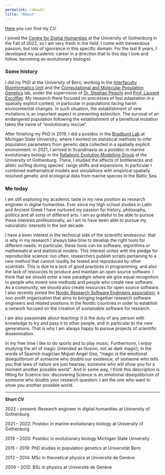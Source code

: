 ```yaml
---
permalink: /about/
title: "About"
---
```


[Here](/assets/docs/CV_semiacademic.pdf) you can find my CV. 

I joined the [Centre for Digital Humanities](https://dh.gu.se) at the University of Gothenburg in the Fall of 2022, so I am very fresh in the field. I come with tremendous passion, but lots of ignorance in this specific domain. For the last 8 years, I developed my academic career in a direction that to this day I love and follow, becoming an evolutionary biologist. 

### Some history
I did my PhD at the University of Bern, working in the [Interfaculty Bioinformatics Unit](https://www.bioinformatics.unibe.ch/index_eng.html) and the [Computational and Molecular Population Genetics](https://www.cmpg.iee.unibe.ch/index_eng.html) lab, under the supervision of [Dr. Stephan Peischl](http://www.bioinformatics.unibe.ch/about_us/staff/dr_peischl_stephan/index_eng.html) and [Prof. Laurent Excoffier](https://www.cmpg.iee.unibe.ch/about_us/team/researchers/prof_dr_excoffier_laurent/index_eng.html). My research there focused on processes of fast adaptation in a spatially explicit context, in particular in populations facing harsh environmental changes. In such situation, the establishment of new mutations is an important aspect in preventing extinction. The survival of an endangered population following the establishment of a beneficial mutation takes the name of “evolutionary rescue”.

After finishing my PhD in 2019, I did a postdoc in the [Bradburd Lab](http://www.genescape.org/) at Michigan State University, where I worked on statistical methods to infer population parameters from genetic data collected in a spatially explicit environment. In 2021, I arrived in Scandinavia as a postdoc in marine evolutionary biology in the [Rafajlović Evolution Modelling Group](https://www.gu.se/en/research/rafajlovic-evolution-modelling-group) at the University of Gothenburg. There, I studied the effects of bottlenecks and allelic surfing during species' range shifts and expansions. In particular I combined mathematical models and simulations with empirical spatially resolved genetic and ecological data from marine species in the Baltic Sea. 
  
### Me today
I am still exploring my academic taste in my new position as research engineer in digital humanities. Ever since my high school studies in Latin and Ancient Greek I have nurtured my passion for history, philosophy, politics and all sorts of different arts. I am so grateful to be able to pursue these interests professionally, as I am to have been able to pursue my naturalistic interests in the last decade.  

I have a keen interest in the technical side of the scientific endeavour: that is why in my research I always take time to develop the right tools for different needs. In particular, these tools can be software, algorithms or mathematical and statistical models. This interest unites with the pledge for reproducible science: too often, researchers publish scripts pertaining to a new method that cannot readily be tested and reproduced by other scientists. This is due to a lack of good practices in programming, and also the lack of resources to produce and maintain an open source software. I think that we should enter a new paradigm where we give equal recognition to people who invent new methods and people who create new software. As a community, we should also create resources for open source software. I also recently joined the [Nordic Research Software Engineers association](https://nordic-rse.org), a non-profit organization that aims to bringing together research software engineers and related positions in the Nordic countries in order to establish a network focused on the creation of sustainable software for research.

I am also passionate about teaching: it is the duty of any person with knowledge to try and pass it to other people, and in particular to the new generations. That is why I am always happy to pursue projects of scientific dissemination.

In my free time I like to do sports and to play music. Furthermore, I enjoy studying the art of magic (intended as illusion, not as dark magic); in the words of Spanish magician Miguel Angel Gea, "magic is the emotional disequilibrium of someone who doubts our existence; of someone who tells you that laws of nature are just hearsay, someone who will show you for a moment another possible world". And in some way, I think this description is fitting for Science too: discovering Science is an emotional disequilibrium of someone who doubts your research question. I am the one who want to show you another possible world.


***


**Short CV**

2022 – present: Research engineer in digital humanities at University of Gothenburg

2021 – 2022: Postdoc in marine evolutionary biology at University of Gothenburg

2019 – 2020: Postdoc in evolutionary biology Michigan State University

2015 – 2019: PhD studies in population genetics at Universität Bern

2012 – 2014: MSc in theoretical physics at Université de Genève

2009 – 2012: BSc in physics at Université de Genève

